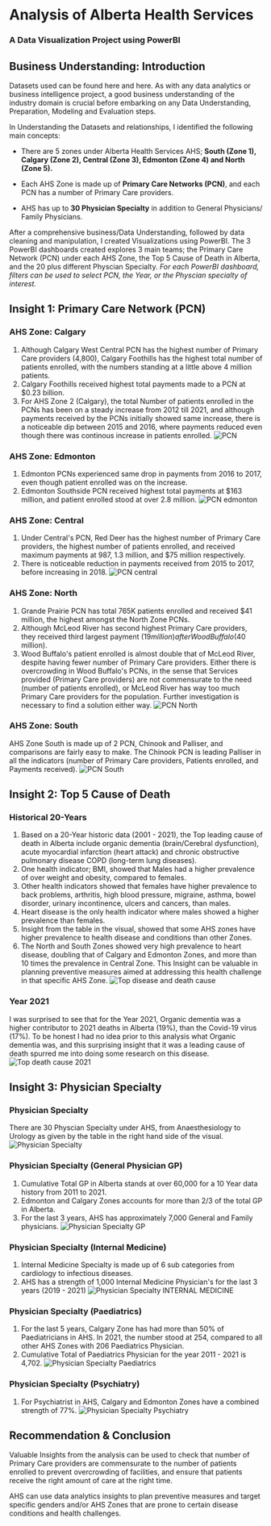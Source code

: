 # Analysis of Alberta Health Services
### A Data Visualization Project using PowerBI

## Business Understanding: Introduction
Datasets used can be found here and here. As with any data analytics or business intelligence project, a good business understanding of the industry domain is crucial before embarking on any Data Understanding, Preparation, Modeling and Evaluation steps.

In Understanding the Datasets and relationships, I identified the following main concepts:
* There are 5 zones under Alberta Health Services AHS; **South (Zone 1), Calgary (Zone 2), Central (Zone 3), Edmonton (Zone 4) and North (Zone 5).**

* Each AHS Zone is made up of **Primary Care Networks (PCN)**, and each PCN has a number of Primary Care providers.

* AHS has up to **30 Physician Specialty** in addition to General Physicians/ Family Physicians.

After a comprehensive business/Data Understanding, followed by data cleaning and manipulation, I created Visualizations using PowerBI. The 3 PowerBI dashboards created explores 3 main teams; the Primary Care Network (PCN) under each AHS Zone, the Top 5 Cause of Death in Alberta, and the 20 plus different Physcian Specialty.
*For each PowerBI dashboard, filters can be used to select PCN, the Year, or the Physcian specialty of interest.* 

## Insight 1: Primary Care Network (PCN)
### AHS Zone: Calgary
1. Although Calgary West Central PCN has the highest number of Primary Care providers (4,800), Calgary Foothills has the highest total number of patients enrolled, with the numbers standing at a little above 4 million patients. 
2. Calgary Foothills received highest total payments made to a PCN at $0.23 billion. 
3. For AHS Zone 2 (Calgary), the total Number of patients enrolled in the PCNs has been on a steady increase from 2012 till 2021, and although payments received by the PCNs initially showed same increase, there is a noticeable dip between 2015 and 2016, where payments reduced even though there was continous increase in patients enrolled.
![PCN](https://user-images.githubusercontent.com/114383545/193398569-f230840b-6a4f-4681-b2e9-bd7a92f208f9.jpg)


### AHS Zone: Edmonton
1. Edmonton PCNs experienced same drop in payments from 2016 to 2017, even though patient enrolled was on the increase.
2. Edmonton Southside PCN received highest total payments at $163 million, and patient enrolled stood at over 2.8 million.
![PCN edmonton](https://user-images.githubusercontent.com/114383545/193398660-43b3a44a-494f-4a1b-812f-b54f973c9939.jpg)


### AHS Zone: Central
1. Under Central's PCN, Red Deer has the highest number of Primary Care providers, the highest number of patients enrolled, and received maximum payments at 987, 1.3 million, and $75 million respectively.
2. There is noticeable reduction in payments received from 2015 to 2017, before increasing in 2018.
![PCN central](https://user-images.githubusercontent.com/114383545/193398722-147220fb-ed2f-4f72-ab93-c71bef94ec55.jpg)


### AHS Zone: North
1. Grande Prairie PCN has total 765K patients enrolled and received $41 million, the highest amongst the North Zone PCNs.
2. Although McLeod River has second highest Primary Care providers, they received third largest payment ($19 million) after Wood Buffalo ($40 million).
3. Wood Buffalo's patient enrolled is almost double that of McLeod River, despite having fewer number of Primary Care providers. Either there is overcrowding in Wood Buffalo's PCNs, in the sense that Services provided (Primary Care providers) are not commensurate to the need (number of patients enrolled), or McLeod River has way too much Primary Care  providers for the population. Further investigation is necessary to find a solution either way.
![PCN North](https://user-images.githubusercontent.com/114383545/193398748-c53cceb9-8f42-48db-bd11-aac130dfb86c.jpg)


### AHS Zone: South
AHS Zone South is made up of 2 PCN, Chinook and Palliser, and comparisons are fairly easy to make. The Chinook PCN is leading Palliser in all the indicators (number of Primary Care providers, Patients enrolled, and Payments received).
![PCN South](https://user-images.githubusercontent.com/114383545/193398777-51af9cc6-4e18-4807-9fda-17ca17eff5ff.jpg)


## Insight 2: Top 5 Cause of Death
### Historical 20-Years
1. Based on a 20-Year historic data (2001 - 2021), the Top leading cause of death in Alberta include organic dementia (brain/Cerebral dysfunction), acute myocardial infarction (heart attack) and chronic obstructive pulmonary disease COPD (long-term lung diseases).
2. One health indicator; BMI, showed that Males had a higher prevalence of over weight and obesity, compared to females.
3. Other health indicators showed that females have higher prevalence to back problems, arthritis, high blood pressure, migraine, asthma, bowel disorder, urinary incontinence, ulcers and cancers, than males.
4. Heart disease is the only health indicator where males showed a higher prevalence than females.
5. Insight from the table in the visual, showed that some AHS zones have higher prevalence to health disease and conditions than other Zones. 
6. The North and South Zones showed very high prevalence to heart disease, doubling that of Calgary and Edmonton Zones, and more than 10 times the prevalence in Central Zone. This Insight can be valuable in planning preventive measures aimed at addressing this health challenge in that specific AHS Zone.
![Top disease and death cause](https://user-images.githubusercontent.com/114383545/193398803-18d5b3b8-ee68-4db1-a75f-8d6f3d169ca1.jpg)


### Year 2021
I was surprised to see that for the Year 2021, Organic dementia was a higher contributor to 2021 deaths in Alberta (19%), than the Covid-19 virus (17%). To be honest I had no idea prior to this analysis what Organic dementia was, and this surprising insight that it was a leading cause of death spurred me into doing some research on this disease.
![Top death cause 2021](https://user-images.githubusercontent.com/114383545/193398835-2bc1cd22-bca6-4129-8e3a-2d6032d2a2fd.jpg)


## Insight 3: Physician Specialty 
### Physician Specialty
There are 30 Physcian Specialty under AHS, from Anaesthesiology to Urology as given by the table in the right hand side of the visual.
![Physician Specialty](https://user-images.githubusercontent.com/114383545/193398855-5d821a65-2994-4912-9c9c-3bd054a84674.jpg)


### Physician Specialty (General Physician GP)
1. Cumulative Total GP in Alberta stands at over 60,000 for a 10 Year data history from 2011 to 2021.
2. Edmonton and Calgary Zones accounts for more than 2/3 of the total GP in Alberta.
3. For the last 3 years, AHS has approximately 7,000 General and Family physicians.
![Physician Specialty GP](https://user-images.githubusercontent.com/114383545/193398914-af4d76f9-f350-46b1-9ea8-2c1f8c408dd2.jpg)

### Physician Specialty (Internal Medicine)
1. Internal Medicine Specialty is made up of 6 sub categories from cardiology to infectious diseases.
2. AHS has a strength of 1,000 Internal Medicine Physician's for the last 3 years (2019 - 2021)
![Physician Specialty INTERNAL MEDICINE](https://user-images.githubusercontent.com/114383545/193398930-9c119246-bf91-4def-be4a-68a357c61561.jpg)


### Physician Specialty (Paediatrics)
1. For the last 5 years, Calgary Zone has had more than 50% of Paediatricians in AHS. In 2021, the number stood at 254, compared to all other AHS Zones with 206 Paediatrics Physician.
2. Cumulative Total of Paediatrics Physician for the year 2011 - 2021 is 4,702.
![Physician Specialty Paediatrics](https://user-images.githubusercontent.com/114383545/193398945-defe94c2-ec54-46c3-9685-70bf1945325e.jpg)


### Physician Specialty (Psychiatry)
1. For Psychiatrist in AHS, Calgary and Edmonton Zones have a combined strength of 77%.
![Physician Specialty Psychiatry](https://user-images.githubusercontent.com/114383545/193398965-dd2211c7-e028-4fb2-9022-5f707250a54a.jpg)


## Recommendation & Conclusion 
Valuable Insights from the analysis can be used to check that number of Primary Care providers are commensurate to the number of patients enrolled to prevent overcrowding of facilities, and ensure that patients receive the right amount of care at the right time.

AHS can use data analytics insights to plan preventive measures and target specific genders and/or AHS Zones that are prone to certain disease conditions and health challenges.
